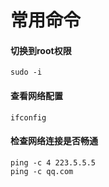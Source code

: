 # 常用命令

#### 切换到root权限

```
sudo -i
```

#### 查看网络配置

```
ifconfig
```

#### 检查网络连接是否畅通 <a href="#ping" id="ping"></a>

```
ping -c 4 223.5.5.5
ping -c qq.com
```
